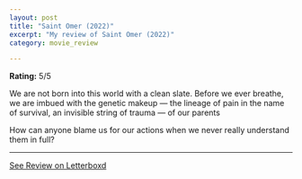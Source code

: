 ```yaml
---
layout: post
title: "Saint Omer (2022)"
excerpt: "My review of Saint Omer (2022)"
category: movie_review

---
```


**Rating:** 5/5

We are not born into this world with a clean slate. Before we ever breathe, we are imbued with the genetic makeup — the lineage of pain in the name of survival, an invisible string of trauma — of our parents

How can anyone blame us for our actions when we never really understand them in full?

<hr>

[See Review on Letterboxd](https://boxd.it/3Iakrr)
